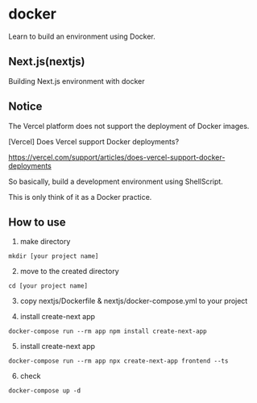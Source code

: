 # docker
Learn to build an environment using Docker.

## Next.js(nextjs)
Building Next.js environment with docker
## Notice
The Vercel platform does not support the deployment of Docker images.

[Vercel] Does Vercel support Docker deployments?

https://vercel.com/support/articles/does-vercel-support-docker-deployments

So basically, build a development environment using ShellScript.

This is only think of it as a Docker practice.
## How to use
1. make directory
```
mkdir [your project name]
```

2. move to the created directory
```
cd [your project name]
```

3. copy nextjs/Dockerfile & nextjs/docker-compose.yml to your project

4. install create-next app
```
docker-compose run --rm app npm install create-next-app
```

5. install create-next app
```
docker-compose run --rm app npx create-next-app frontend --ts
```

6. check
```
docker-compose up -d
```